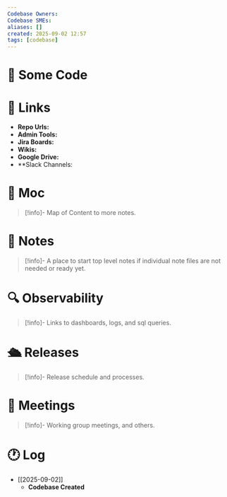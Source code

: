 ```yaml
---
Codebase Owners:
Codebase SMEs:
aliases: []
created: 2025-09-02 12:57
tags: [codebase]
---
```

# 💾 Some Code

# 🔗 Links

- **Repo Urls:** 
- **Admin Tools:** 
- **Jira Boards:** 
- **Wikis:** 
- **Google Drive:** 
- **Slack Channels: 

# 🧭 Moc

> [!info]-
> Map of Content to more notes.

# 📓 Notes

> [!info]-
> A place to start top level notes if individual note files are not needed or ready yet.

# 🔍 Observability

> [!info]-
> Links to dashboards, logs, and sql queries.

# 🛳 Releases

> [!info]-
> Release schedule and processes.

# 📆 Meetings

> [!info]-
> Working group meetings, and others.

# 🕐 Log

- [[2025-09-02]]
	- **Codebase Created**
